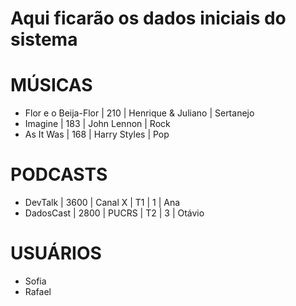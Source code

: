 # Aqui ficarão os dados iniciais do sistema 

# MÚSICAS
- Flor e o Beija-Flor | 210 | Henrique & Juliano | Sertanejo
- Imagine | 183 | John Lennon | Rock
- As It Was | 168 | Harry Styles | Pop

# PODCASTS
- DevTalk | 3600 | Canal X | T1 | 1 | Ana
- DadosCast | 2800 | PUCRS | T2 | 3 | Otávio

# USUÁRIOS
- Sofia
- Rafael
